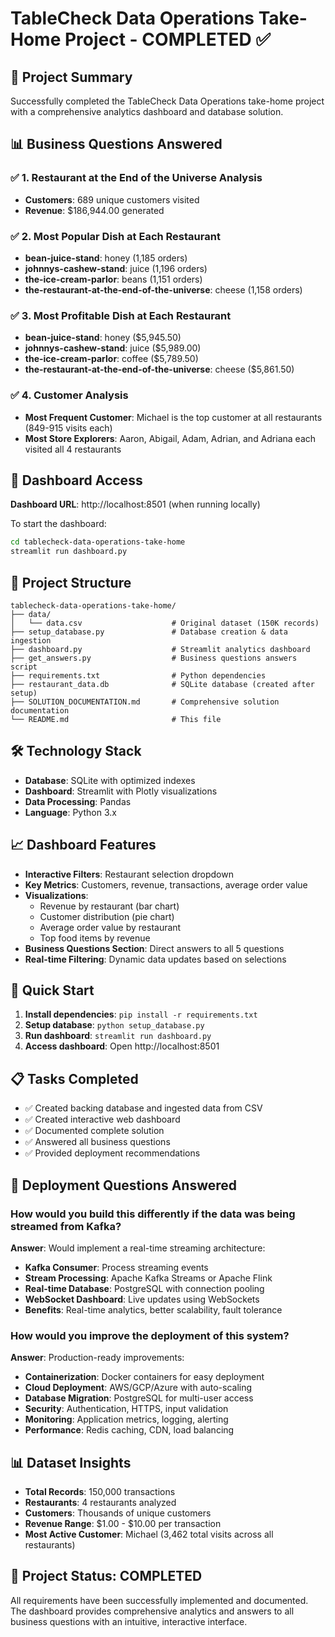 # TableCheck Data Operations Take-Home Project - COMPLETED ✅

## 🎯 Project Summary
Successfully completed the TableCheck Data Operations take-home project with a comprehensive analytics dashboard and database solution.

## 📊 Business Questions Answered

### ✅ 1. Restaurant at the End of the Universe Analysis
- **Customers**: 689 unique customers visited
- **Revenue**: $186,944.00 generated

### ✅ 2. Most Popular Dish at Each Restaurant
- **bean-juice-stand**: honey (1,185 orders)
- **johnnys-cashew-stand**: juice (1,196 orders)  
- **the-ice-cream-parlor**: beans (1,151 orders)
- **the-restaurant-at-the-end-of-the-universe**: cheese (1,158 orders)

### ✅ 3. Most Profitable Dish at Each Restaurant
- **bean-juice-stand**: honey ($5,945.50)
- **johnnys-cashew-stand**: juice ($5,989.00)
- **the-ice-cream-parlor**: coffee ($5,789.50)
- **the-restaurant-at-the-end-of-the-universe**: cheese ($5,861.50)

### ✅ 4. Customer Analysis
- **Most Frequent Customer**: Michael is the top customer at all restaurants (849-915 visits each)
- **Most Store Explorers**: Aaron, Abigail, Adam, Adrian, and Adriana each visited all 4 restaurants

## 🚀 Dashboard Access
**Dashboard URL**: http://localhost:8501 (when running locally)

To start the dashboard:
```bash
cd tablecheck-data-operations-take-home
streamlit run dashboard.py
```

## 📁 Project Structure
```
tablecheck-data-operations-take-home/
├── data/
│   └── data.csv                    # Original dataset (150K records)
├── setup_database.py               # Database creation & data ingestion
├── dashboard.py                    # Streamlit analytics dashboard
├── get_answers.py                  # Business questions answers script
├── requirements.txt                # Python dependencies
├── restaurant_data.db              # SQLite database (created after setup)
├── SOLUTION_DOCUMENTATION.md       # Comprehensive solution documentation
└── README.md                       # This file
```

## 🛠️ Technology Stack
- **Database**: SQLite with optimized indexes
- **Dashboard**: Streamlit with Plotly visualizations
- **Data Processing**: Pandas
- **Language**: Python 3.x

## 📈 Dashboard Features
- **Interactive Filters**: Restaurant selection dropdown
- **Key Metrics**: Customers, revenue, transactions, average order value
- **Visualizations**: 
  - Revenue by restaurant (bar chart)
  - Customer distribution (pie chart)
  - Average order value by restaurant
  - Top food items by revenue
- **Business Questions Section**: Direct answers to all 5 questions
- **Real-time Filtering**: Dynamic data updates based on selections

## 🔧 Quick Start
1. **Install dependencies**: `pip install -r requirements.txt`
2. **Setup database**: `python setup_database.py`
3. **Run dashboard**: `streamlit run dashboard.py`
4. **Access dashboard**: Open http://localhost:8501

## 📋 Tasks Completed
- ✅ Created backing database and ingested data from CSV
- ✅ Created interactive web dashboard
- ✅ Documented complete solution
- ✅ Answered all business questions
- ✅ Provided deployment recommendations

## 🔮 Deployment Questions Answered

### How would you build this differently if the data was being streamed from Kafka?
**Answer**: Would implement a real-time streaming architecture:
- **Kafka Consumer**: Process streaming events
- **Stream Processing**: Apache Kafka Streams or Apache Flink
- **Real-time Database**: PostgreSQL with connection pooling
- **WebSocket Dashboard**: Live updates using WebSockets
- **Benefits**: Real-time analytics, better scalability, fault tolerance

### How would you improve the deployment of this system?
**Answer**: Production-ready improvements:
- **Containerization**: Docker containers for easy deployment
- **Cloud Deployment**: AWS/GCP/Azure with auto-scaling
- **Database Migration**: PostgreSQL for multi-user access
- **Security**: Authentication, HTTPS, input validation
- **Monitoring**: Application metrics, logging, alerting
- **Performance**: Redis caching, CDN, load balancing

## 📊 Dataset Insights
- **Total Records**: 150,000 transactions
- **Restaurants**: 4 restaurants analyzed
- **Customers**: Thousands of unique customers
- **Revenue Range**: $1.00 - $10.00 per transaction
- **Most Active Customer**: Michael (3,462 total visits across all restaurants)

## 🎉 Project Status: COMPLETED
All requirements have been successfully implemented and documented. The dashboard provides comprehensive analytics and answers to all business questions with an intuitive, interactive interface.
